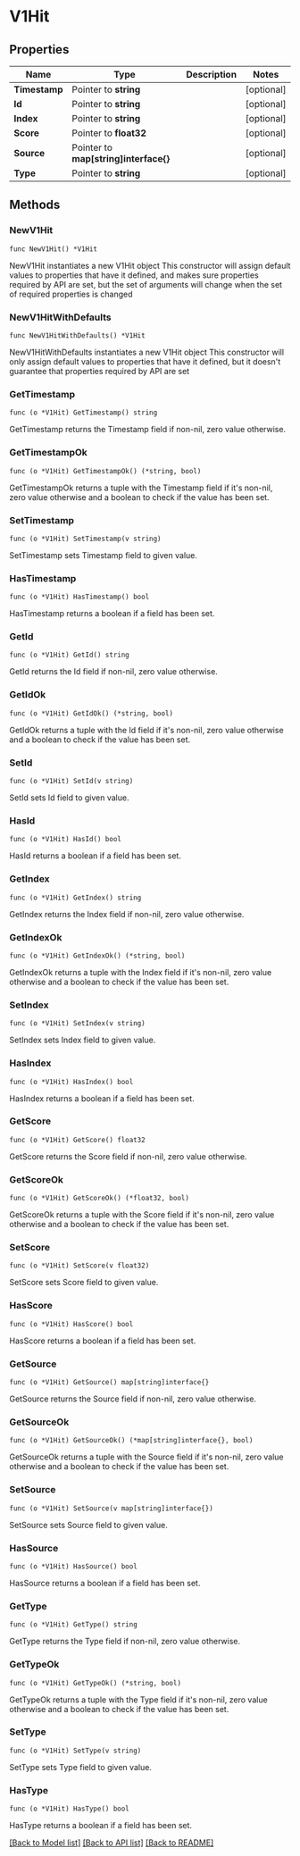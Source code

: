 # V1Hit

## Properties

Name | Type | Description | Notes
------------ | ------------- | ------------- | -------------
**Timestamp** | Pointer to **string** |  | [optional] 
**Id** | Pointer to **string** |  | [optional] 
**Index** | Pointer to **string** |  | [optional] 
**Score** | Pointer to **float32** |  | [optional] 
**Source** | Pointer to **map[string]interface{}** |  | [optional] 
**Type** | Pointer to **string** |  | [optional] 

## Methods

### NewV1Hit

`func NewV1Hit() *V1Hit`

NewV1Hit instantiates a new V1Hit object
This constructor will assign default values to properties that have it defined,
and makes sure properties required by API are set, but the set of arguments
will change when the set of required properties is changed

### NewV1HitWithDefaults

`func NewV1HitWithDefaults() *V1Hit`

NewV1HitWithDefaults instantiates a new V1Hit object
This constructor will only assign default values to properties that have it defined,
but it doesn't guarantee that properties required by API are set

### GetTimestamp

`func (o *V1Hit) GetTimestamp() string`

GetTimestamp returns the Timestamp field if non-nil, zero value otherwise.

### GetTimestampOk

`func (o *V1Hit) GetTimestampOk() (*string, bool)`

GetTimestampOk returns a tuple with the Timestamp field if it's non-nil, zero value otherwise
and a boolean to check if the value has been set.

### SetTimestamp

`func (o *V1Hit) SetTimestamp(v string)`

SetTimestamp sets Timestamp field to given value.

### HasTimestamp

`func (o *V1Hit) HasTimestamp() bool`

HasTimestamp returns a boolean if a field has been set.

### GetId

`func (o *V1Hit) GetId() string`

GetId returns the Id field if non-nil, zero value otherwise.

### GetIdOk

`func (o *V1Hit) GetIdOk() (*string, bool)`

GetIdOk returns a tuple with the Id field if it's non-nil, zero value otherwise
and a boolean to check if the value has been set.

### SetId

`func (o *V1Hit) SetId(v string)`

SetId sets Id field to given value.

### HasId

`func (o *V1Hit) HasId() bool`

HasId returns a boolean if a field has been set.

### GetIndex

`func (o *V1Hit) GetIndex() string`

GetIndex returns the Index field if non-nil, zero value otherwise.

### GetIndexOk

`func (o *V1Hit) GetIndexOk() (*string, bool)`

GetIndexOk returns a tuple with the Index field if it's non-nil, zero value otherwise
and a boolean to check if the value has been set.

### SetIndex

`func (o *V1Hit) SetIndex(v string)`

SetIndex sets Index field to given value.

### HasIndex

`func (o *V1Hit) HasIndex() bool`

HasIndex returns a boolean if a field has been set.

### GetScore

`func (o *V1Hit) GetScore() float32`

GetScore returns the Score field if non-nil, zero value otherwise.

### GetScoreOk

`func (o *V1Hit) GetScoreOk() (*float32, bool)`

GetScoreOk returns a tuple with the Score field if it's non-nil, zero value otherwise
and a boolean to check if the value has been set.

### SetScore

`func (o *V1Hit) SetScore(v float32)`

SetScore sets Score field to given value.

### HasScore

`func (o *V1Hit) HasScore() bool`

HasScore returns a boolean if a field has been set.

### GetSource

`func (o *V1Hit) GetSource() map[string]interface{}`

GetSource returns the Source field if non-nil, zero value otherwise.

### GetSourceOk

`func (o *V1Hit) GetSourceOk() (*map[string]interface{}, bool)`

GetSourceOk returns a tuple with the Source field if it's non-nil, zero value otherwise
and a boolean to check if the value has been set.

### SetSource

`func (o *V1Hit) SetSource(v map[string]interface{})`

SetSource sets Source field to given value.

### HasSource

`func (o *V1Hit) HasSource() bool`

HasSource returns a boolean if a field has been set.

### GetType

`func (o *V1Hit) GetType() string`

GetType returns the Type field if non-nil, zero value otherwise.

### GetTypeOk

`func (o *V1Hit) GetTypeOk() (*string, bool)`

GetTypeOk returns a tuple with the Type field if it's non-nil, zero value otherwise
and a boolean to check if the value has been set.

### SetType

`func (o *V1Hit) SetType(v string)`

SetType sets Type field to given value.

### HasType

`func (o *V1Hit) HasType() bool`

HasType returns a boolean if a field has been set.


[[Back to Model list]](../README.md#documentation-for-models) [[Back to API list]](../README.md#documentation-for-api-endpoints) [[Back to README]](../README.md)


